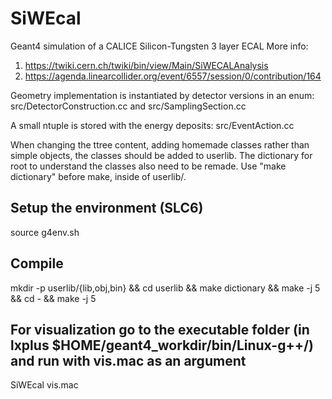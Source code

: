 # SiWEcal 

Geant4 simulation of a CALICE Silicon-Tungsten 3 layer ECAL 
More info: 
1. https://twiki.cern.ch/twiki/bin/view/Main/SiWECALAnalysis
2. https://agenda.linearcollider.org/event/6557/session/0/contribution/164

Geometry implementation is instantiated by detector versions in an enum: src/DetectorConstruction.cc and src/SamplingSection.cc

A small ntuple is stored with the energy deposits: src/EventAction.cc 

When changing the ttree content, adding homemade classes rather than
simple objects, the classes should be added to userlib. The dictionary
for root to understand the classes also need to be remade. Use "make
dictionary" before make, inside of userlib/. 

## Setup the environment (SLC6)

source g4env.sh

## Compile

mkdir -p userlib/{lib,obj,bin} && cd userlib && make dictionary && make -j 5 && cd - && make -j 5

## For visualization go to the executable folder (in lxplus $HOME/geant4_workdir/bin/Linux-g++/) and run with vis.mac as an argument 

SiWEcal vis.mac


